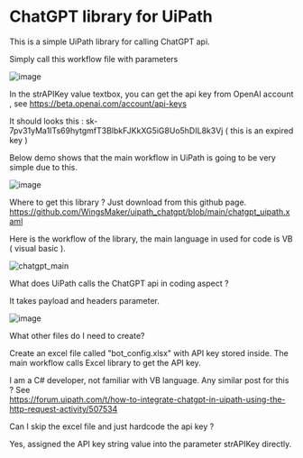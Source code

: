 # ChatGPT library for UiPath

This is a simple UiPath library for calling ChatGPT api.

Simply call this workflow file with parameters

![image](https://user-images.githubusercontent.com/32192638/214518179-744ef543-9637-4c14-abdd-ce54f45aa70c.png)

In the strAPIKey value textbox, you can get the api key from OpenAI account , see https://beta.openai.com/account/api-keys

It should looks this : 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     ( this is an expired key )


Below demo shows that the main workflow in UiPath is going to be very simple due to this.

![image](https://user-images.githubusercontent.com/32192638/214518547-b47eed3e-21d9-4baf-b307-6f10bd221809.png)


Where to get this library ? Just download from this github page.
https://github.com/WingsMaker/uipath_chatgpt/blob/main/chatgpt_uipath.xaml


Here is the workflow of the library, the main language in used for code is VB ( visual basic ).

![chatgpt_main](https://user-images.githubusercontent.com/32192638/214519029-2c9aa47c-f435-4ac5-ad8a-88d055c0f19d.jpg)

What does UiPath calls the ChatGPT api in coding aspect ?

It takes payload and headers parameter.

![image](https://user-images.githubusercontent.com/32192638/214522546-59856601-75d9-413b-9b72-4c5945a2cb2d.png)


What other files do I need to create?

Create an excel file called "bot_config.xlsx" with API key stored inside. The main workflow calls Excel library to get the API key.

I am a C# developer, not familiar with VB language. Any similar post for this ?
See  
https://forum.uipath.com/t/how-to-integrate-chatgpt-in-uipath-using-the-http-request-activity/507534


Can I skip the excel file and just hardcode the api key ?

Yes, assigned the API key string value into the parameter strAPIKey directly.
